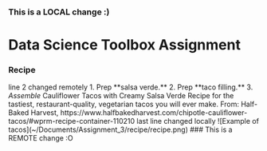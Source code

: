 ### This is a LOCAL change :)
<h1>Data Science Toolbox Assignment</h1>
<h3>Recipe </h3>
line 2 changed remotely
1. Prep **salsa verde.**
2. Prep **taco filling.**
3. <em>Assemble</em>
Cauliflower Tacos with Creamy Salsa Verde
Recipe for the tastiest, restaurant-quality, vegetarian tacos you will ever make.
From: Half-Baked Harvest, https://www.halfbakedharvest.com/chipotle-cauliflower-tacos/#wprm-recipe-container-110210
last line changed locally
![Example of tacos](~/Documents/Assignment_3/recipe/recipe.png)
### This is a REMOTE change :O
